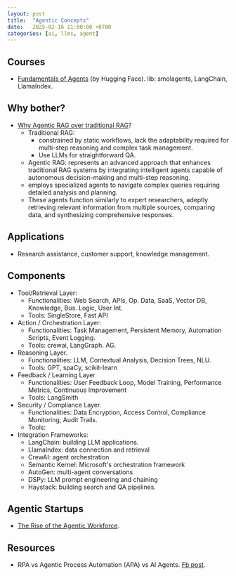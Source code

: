 ```yaml
---
layout: post
title:  "Agentic Concepts"
date:   2025-02-16 11:00:00 +0700
categories: [ai, llms, agent]
---
```


## Courses
- [Fundamentals of Agents](https://huggingface.co/learn/agents-course/en/unit0/introduction) (by Hugging Face). lib: smolagents, LangChain, LlamaIndex.

## Why bother?
- [Why Agentic RAG over traditional RAG](https://www.facebook.com/groups/miaigroup/permalink/1827814437989820/?mibextid=wwXIfr&rdid=E4rFMY51Tqh1fgpS&share_url=https%3A%2F%2Fwww.facebook.com%2Fshare%2Fp%2F18m3S6gThA%2F%3Fmibextid%3DwwXIfr#)?
  - Traditional RAG:
    - constrained by static workflows, lack the adaptability required for multi-step reasoning and complex task management.
    - Use LLMs for straightforward QA.
  -  Agentic RAG: represents an advanced approach that enhances traditional RAG systems by integrating intelligent agents capable of autonomous decision-making and multi-step reasoning.
    - employs specialized agents to navigate complex queries requiring detailed analysis and planning.
    - These agents function similarly to expert researchers, adeptly retrieving relevant information from multiple sources, comparing data, and synthesizing comprehensive responses. 

## Applications
- Research assistance, customer support, knowledge management.

## Components
- Tool/Retrieval Layer:
  - Functionalities: Web Search, APIs, Op. Data, SaaS, Vector DB, Knowledge, Bus. Logic, User Int.
  - Tools: SingleStore, Fast API
- Action / Orchestration Layer:
  - Functionalities: Task Management, Persistent Memory, Automation Scripts, Event Logging.
  - Tools: crewai, LangGraph. AG.
- Reasoning Layer.
  - Functionalities: LLM, Contextual Analysis, Decision Trees, NLU.
  - Tools: GPT, spaCy, scikit-learn
- Feedback / Learning Layer
  - Functionalities: User Feedback Loop, Model Training, Performance Metrics, Continuous Improvement
  - Tools: LangSmith
- Security / Compliance Layer.
  - Functionalities: Data Encryption, Access Control, Compliance Monitoring, Audit Trails.
  - Tools:
- Integration Frameworks:
  - LangChain: building LLM applications.
  - LlamaIndex: data connection and retrieval
  - CrewAI: agent orchestration
  - Semantic Kernel: Microsoft's orchestration framework
  - AutoGen: multi-agent conversations
  - DSPy: LLM prompt engineering and chaining
  - Haystack: building search and QA pipelines.   

## Agentic Startups
- [The Rise of the Agentic Workforce](https://www.tanayj.com/p/the-rise-of-the-agentic-workforce).


## Resources
- RPA vs Agentic Process Automation (APA) vs AI Agents. [Fb post](https://www.facebook.com/groups/cto.platform/permalink/2062130487566316/?mibextid=wwXIfr&rdid=8S1pmvmcZ9mHF1JV&share_url=https%3A%2F%2Fwww.facebook.com%2Fshare%2Fp%2F1HqGSo4yQn%2F%3Fmibextid%3DwwXIfr#).
